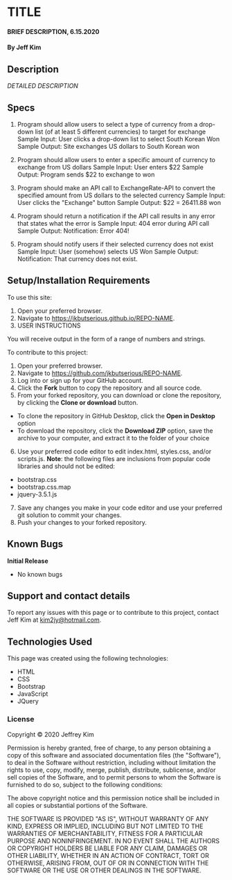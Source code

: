 # TITLE

#### BRIEF DESCRIPTION, 6.15.2020

#### By Jeff Kim

## Description

_DETAILED DESCRIPTION_

## Specs

1. Program should allow users to select a type of currency from a drop-down list (of at least 5 different currencies) to target for exchange
Sample Input: User clicks a drop-down list to select South Korean Won
Sample Output: Site exchanges US dollars to South Korean won

2. Program should allow users to enter a specific amount of currency to exchange from US dollars
Sample Input: User enters $22
Sample Output: Program sends $22 to exchange to won

3. Program should make an API call to ExchangeRate-API to convert the specified amount from US dollars to the selected currency
Sample Input: User clicks the "Exchange" button
Sample Output: $22 = 26411.88 won

4. Program should return a notification if the API call results in any error that states what the error is
Sample Input: 404 error during API call
Sample Output: Notification: Error 404!

5. Program should notify users if their selected currency does not exist
Sample Input: User (somehow) selects US Won
Sample Output: Notification: That currency does not exist.

## Setup/Installation Requirements

To use this site:

1. Open your preferred browser.
2. Navigate to https://jkbutserious.github.io/REPO-NAME.
3. USER INSTRUCTIONS

You will receive output in the form of a range of numbers and strings.

To contribute to this project:

1. Open your preferred browser.
2. Navigate to https://github.com/jkbutserious/REPO-NAME.
3. Log into or sign up for your GitHub account.
4. Click the **Fork** button to copy the repository and all source code.
5. From your forked repository, you can download or clone the repository, by clicking the **Clone or download** button.
  * To clone the repository in GitHub Desktop, click the **Open in Desktop** option
  * To download the repository, click the **Download ZIP** option, save the archive to your computer, and extract it to the folder of your choice
6. Use your preferred code editor to edit index.html, styles.css, and/or scripts.js. **Note**: the following files are inclusions from popular code libraries and should not be edited:
  * bootstrap.css
  * bootstrap.css.map
  * jquery-3.5.1.js
7. Save any changes you make in your code editor and use your preferred git solution to commit your changes.
8. Push your changes to your forked repository.

## Known Bugs

**Initial Release**
* No known bugs

## Support and contact details

To report any issues with this page or to contribute to this project, contact Jeff Kim at kim2jy@hotmail.com.

## Technologies Used

This page was created using the following technologies:

* HTML
* CSS
* Bootstrap
* JavaScript
* JQuery

### License

Copyright © 2020 Jeffrey Kim

Permission is hereby granted, free of charge, to any person obtaining a copy of this software and associated documentation files (the "Software"), to deal in the Software without restriction, including without limitation the rights to use, copy, modify, merge, publish, distribute, sublicense, and/or sell copies of the Software, and to permit persons to whom the Software is furnished to do so, subject to the following conditions:

The above copyright notice and this permission notice shall be included in all copies or substantial portions of the Software.

THE SOFTWARE IS PROVIDED "AS IS", WITHOUT WARRANTY OF ANY KIND, EXPRESS OR IMPLIED, INCLUDING BUT NOT LIMITED TO THE WARRANTIES OF MERCHANTABILITY, FITNESS FOR A PARTICULAR PURPOSE AND NONINFRINGEMENT. IN NO EVENT SHALL THE AUTHORS OR COPYRIGHT HOLDERS BE LIABLE FOR ANY CLAIM, DAMAGES OR OTHER LIABILITY, WHETHER IN AN ACTION OF CONTRACT, TORT OR OTHERWISE, ARISING FROM, OUT OF OR IN CONNECTION WITH THE SOFTWARE OR THE USE OR OTHER DEALINGS IN THE SOFTWARE.